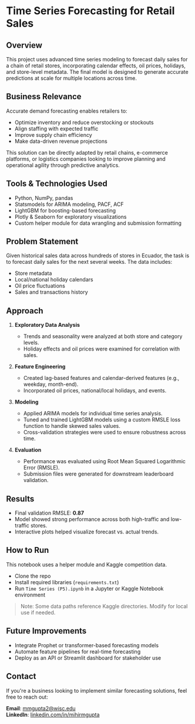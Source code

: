 # Time Series Forecasting for Retail Sales

## Overview
This project uses advanced time series modeling to forecast daily sales for a chain of retail stores, incorporating calendar effects, oil prices, holidays, and store-level metadata. The final model is designed to generate accurate predictions at scale for multiple locations across time.

## Business Relevance
Accurate demand forecasting enables retailers to:
- Optimize inventory and reduce overstocking or stockouts
- Align staffing with expected traffic
- Improve supply chain efficiency
- Make data-driven revenue projections

This solution can be directly adapted by retail chains, e-commerce platforms, or logistics companies looking to improve planning and operational agility through predictive analytics.

## Tools & Technologies Used
- Python, NumPy, pandas
- Statsmodels for ARIMA modeling, PACF, ACF
- LightGBM for boosting-based forecasting
- Plotly & Seaborn for exploratory visualizations
- Custom helper module for data wrangling and submission formatting

## Problem Statement
Given historical sales data across hundreds of stores in Ecuador, the task is to forecast daily sales for the next several weeks. The data includes:
- Store metadata
- Local/national holiday calendars
- Oil price fluctuations
- Sales and transactions history

## Approach
1. **Exploratory Data Analysis**
   - Trends and seasonality were analyzed at both store and category levels.
   - Holiday effects and oil prices were examined for correlation with sales.

2. **Feature Engineering**
   - Created lag-based features and calendar-derived features (e.g., weekday, month-end).
   - Incorporated oil prices, national/local holidays, and events.

3. **Modeling**
   - Applied ARIMA models for individual time series analysis.
   - Tuned and trained LightGBM models using a custom RMSLE loss function to handle skewed sales values.
   - Cross-validation strategies were used to ensure robustness across time.

4. **Evaluation**
   - Performance was evaluated using Root Mean Squared Logarithmic Error (RMSLE).
   - Submission files were generated for downstream leaderboard validation.

## Results
- Final validation RMSLE: **0.87**
- Model showed strong performance across both high-traffic and low-traffic stores.
- Interactive plots helped visualize forecast vs. actual trends.

## How to Run
This notebook uses a helper module and Kaggle competition data.
- Clone the repo
- Install required libraries (`requirements.txt`)
- Run `Time Series (P5).ipynb` in a Jupyter or Kaggle Notebook environment

> Note: Some data paths reference Kaggle directories. Modify for local use if needed.

## Future Improvements
- Integrate Prophet or transformer-based forecasting models
- Automate feature pipelines for real-time forecasting
- Deploy as an API or Streamlit dashboard for stakeholder use

## Contact
If you're a business looking to implement similar forecasting solutions, feel free to reach out:

**Email**: [mmgupta2@wisc.edu](mailto:mmgupta2@wisc.edu)  
**LinkedIn**: [linkedin.com/in/mihirmgupta](https://www.linkedin.com/in/mihirmgupta/)

